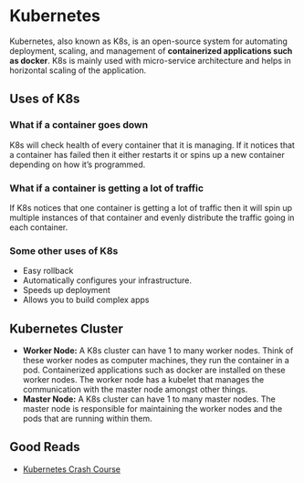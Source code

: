 <h1>Kubernetes</h1>
  <p>
    Kubernetes, also known as K8s, is an open-source system for automating deployment, scaling, and management of <b>containerized applications such as docker</b>.
    K8s is mainly used with micro-service architecture and helps in horizontal scaling of the application.
 </p>
  <h2> Uses of K8s </h2>
    <h3>What if a container goes down </h3>
      <p>
        K8s will check health of every container that it is managing. If it notices that a container has failed then it either restarts it or spins up a new container depending on how it’s programmed. 
      </p>
    <h3> What if a container is getting a lot of traffic </h3>
      <p>
        If K8s notices that one container is getting a lot of traffic then it will spin up multiple instances of that container and evenly distribute the traffic going in each container.
      </p>
    <h3> Some other uses of K8s </h3>
      <ul>
        <li>Easy rollback</li>
        <li>Automatically configures your infrastructure.</li>
        <li>Speeds up deployment</li>
        <li>Allows you to build complex apps</li>
      </ul>
  <h2>Kubernetes Cluster</h2>
    <ul>
      <li><b>Worker Node:</b> A K8s cluster can have 1 to many worker nodes. Think of these worker nodes as computer machines, they run the container in a pod. Containerized applications such as docker are installed on these worker nodes. The worker node has a kubelet that manages the communication with the master node amongst other things.</li>
      <li><b>Master Node:</b> A K8s cluster can have 1 to many master nodes. The master node is responsible for maintaining the worker nodes and the pods that are running within them.</li>
    </ul>
  <h2>Good Reads</h2>
    <ul>
      <li><a href="https://www.youtube.com/watch?v=llf65JSPmDY&ab_channel=LaithAcademy">Kubernetes Crash Course</a></li>
    </ul>
